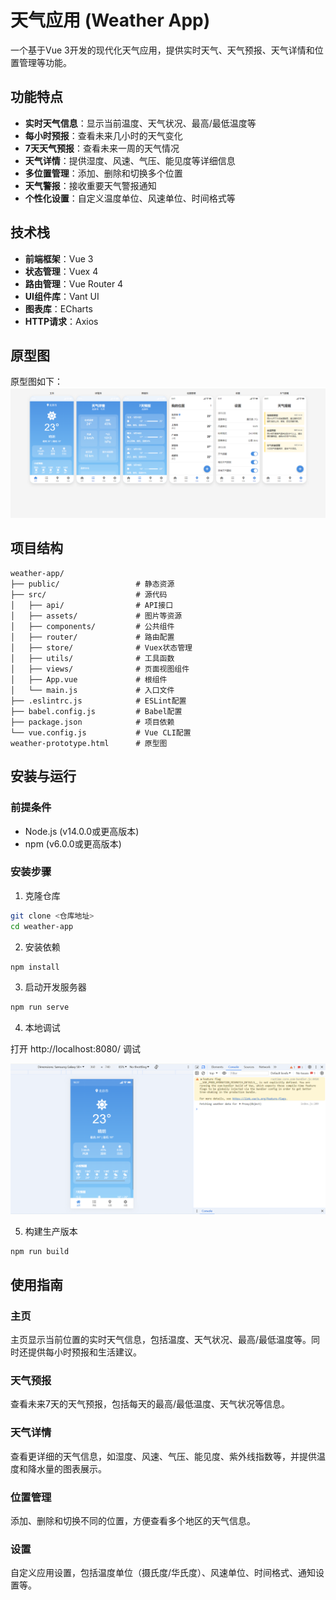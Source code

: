 # 天气应用 (Weather App)

一个基于Vue 3开发的现代化天气应用，提供实时天气、天气预报、天气详情和位置管理等功能。

## 功能特点

- **实时天气信息**：显示当前温度、天气状况、最高/最低温度等
- **每小时预报**：查看未来几小时的天气变化
- **7天天气预报**：查看未来一周的天气情况
- **天气详情**：提供湿度、风速、气压、能见度等详细信息
- **多位置管理**：添加、删除和切换多个位置
- **天气警报**：接收重要天气警报通知
- **个性化设置**：自定义温度单位、风速单位、时间格式等

## 技术栈

- **前端框架**：Vue 3
- **状态管理**：Vuex 4
- **路由管理**：Vue Router 4
- **UI组件库**：Vant UI
- **图表库**：ECharts
- **HTTP请求**：Axios

## 原型图

原型图如下：
![phototype](./imgs/prototype.png)


## 项目结构

```
weather-app/
├── public/                 # 静态资源
├── src/                    # 源代码
│   ├── api/                # API接口
│   ├── assets/             # 图片等资源
│   ├── components/         # 公共组件
│   ├── router/             # 路由配置
│   ├── store/              # Vuex状态管理
│   ├── utils/              # 工具函数
│   ├── views/              # 页面视图组件
│   ├── App.vue             # 根组件
│   └── main.js             # 入口文件
├── .eslintrc.js            # ESLint配置
├── babel.config.js         # Babel配置
├── package.json            # 项目依赖
└── vue.config.js           # Vue CLI配置
weather-prototype.html      # 原型图
```

## 安装与运行

### 前提条件

- Node.js (v14.0.0或更高版本)
- npm (v6.0.0或更高版本)

### 安装步骤

1. 克隆仓库
```bash
git clone <仓库地址>
cd weather-app
```

2. 安装依赖
```bash
npm install
```

3. 启动开发服务器
```bash
npm run serve
```

4. 本地调试  

打开 http://localhost:8080/ 调试

![debug](./imgs/preview.png)


5. 构建生产版本
```bash
npm run build
```


## 使用指南

### 主页

主页显示当前位置的实时天气信息，包括温度、天气状况、最高/最低温度等。同时还提供每小时预报和生活建议。

### 天气预报

查看未来7天的天气预报，包括每天的最高/最低温度、天气状况等信息。

### 天气详情

查看更详细的天气信息，如湿度、风速、气压、能见度、紫外线指数等，并提供温度和降水量的图表展示。

### 位置管理

添加、删除和切换不同的位置，方便查看多个地区的天气信息。

### 设置

自定义应用设置，包括温度单位（摄氏度/华氏度）、风速单位、时间格式、通知设置等。


